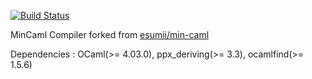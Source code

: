 

[![Build Status](https://travis-ci.org/wkwkes/min-caml.svg?branch=trunk)](https://travis-ci.org/wkwkes/min-caml)

MinCaml Compiler forked from [esumii/min-caml](https://github.com/esumii/min-caml)

Dependencies : OCaml(>= 4.03.0), ppx_deriving(>= 3.3), ocamlfind(>= 1.5.6)